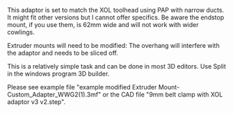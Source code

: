 This adaptor is set to match the XOL toolhead using PAP with narrow ducts.  It might fit other versions but I cannot offer specifics.  Be aware the endstop mount, if you use them, is 62mm wide and will not work with wider cowlings.

Extruder mounts will need to be modified:
The overhang will interfere with the adaptor and needs to be sliced off.  

This is a relatively simple task and can be done in most 3D editors.  Use Split in the windows program 3D builder.

Please see example file "example modified Extruder Mount- Custom_Adapter_WWG2(1).3mf" or the CAD file "9mm belt clamp with XOL adaptor v3 v2.step".